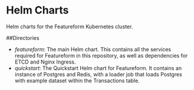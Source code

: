 # Helm Charts

Helm charts for the Featureform Kubernetes cluster.

##Directories
- *featureform*: The main Helm chart. This contains all the services required for 
Featureform in this repository, as well as dependencies for ETCD and Nginx Ingress.
- *quickstart*: The Quickstart Helm chart for Featureform. It contains an instance of
Postgres and Redis, with a loader job that loads Postgres with example dataset within
the Transactions table. 